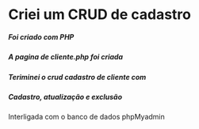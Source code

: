 <h1>Criei um CRUD de cadastro</h1>
<h5>Foi criado com PHP</h5>
<h5>A pagina de cliente.php foi criada</h5>
<h5>Teriminei o crud cadastro de cliente com </h5>
<h5>Cadastro, atualização e exclusão</h5>
<p>Interligada com o banco de dados phpMyadmin</p>
